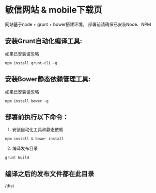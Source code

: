 # 敏信网站 & mobile下载页

网站基于node + grunt + bower搭建环境。
部署前请确保已安装Node、NPM

安装Grunt自动化编译工具:
------
如果已安装请忽略
```
npm install grunt-cli -g
```

安装Bower静态依赖管理工具:
------
如果已安装请忽略
```
npm install bower -g
```

部署前执行以下命令：
------
1. 安装自动化工具和静态依赖
```
npm install & bower install
```
2. 编译发布目录
```
grunt build
```

编译之后的发布文件都在此目录
------
/dist